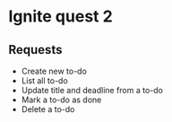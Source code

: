 # Ignite quest 2

## Requests

* Create new to-do
* List all to-do
* Update title and deadline from a to-do
* Mark a to-do as done
* Delete a to-do